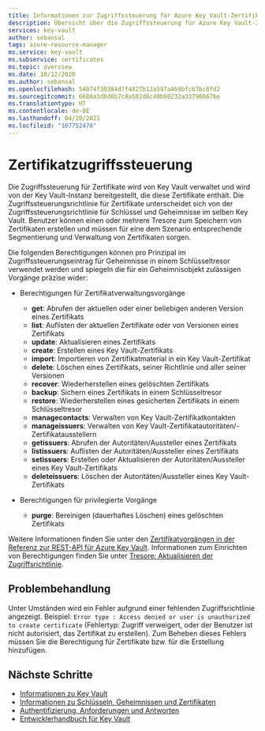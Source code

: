 ```yaml
---
title: Informationen zur Zugriffssteuerung für Azure Key Vault-Zertifikate
description: Übersicht über die Zugriffssteuerung für Azure Key Vault-Zertifikate
services: key-vault
author: sebansal
tags: azure-resource-manager
ms.service: key-vault
ms.subservice: certificates
ms.topic: overview
ms.date: 10/12/2020
ms.author: sebansal
ms.openlocfilehash: 54874f30384d7f4827b13a597a469bfc67bc8fd2
ms.sourcegitcommit: 6686a3d8d8b7c8a582d6c40b60232a33798067be
ms.translationtype: HT
ms.contentlocale: de-DE
ms.lasthandoff: 04/20/2021
ms.locfileid: "107752478"
---
```

# <a name="certificate-access-control"></a>Zertifikatzugriffssteuerung

 Die Zugriffssteuerung für Zertifikate wird von Key Vault verwaltet und wird von der Key Vault-Instanz bereitgestellt, die diese Zertifikate enthält. Die Zugriffssteuerungsrichtlinie für Zertifikate unterscheidet sich von der Zugriffssteuerungsrichtlinie für Schlüssel und Geheimnisse im selben Key Vault. Benutzer können einen oder mehrere Tresore zum Speichern von Zertifikaten erstellen und müssen für eine dem Szenario entsprechende Segmentierung und Verwaltung von Zertifikaten sorgen.  

 Die folgenden Berechtigungen können pro Prinzipal im Zugriffssteuerungseintrag für Geheimnisse in einem Schlüsseltresor verwendet werden und spiegeln die für ein Geheimnisobjekt zulässigen Vorgänge präzise wider:  

- Berechtigungen für Zertifikatverwaltungsvorgänge
  - **get**: Abrufen der aktuellen oder einer beliebigen anderen Version eines Zertifikats
  - **list**: Auflisten der aktuellen Zertifikate oder von Versionen eines Zertifikats  
  - **update**: Aktualisieren eines Zertifikats
  - **create**: Erstellen eines Key Vault-Zertifikats
  - **import**: Importieren von Zertifikatmaterial in ein Key Vault-Zertifikat
  - **delete**: Löschen eines Zertifikats, seiner Richtlinie und aller seiner Versionen  
  - **recover**: Wiederherstellen eines gelöschten Zertifikats
  - **backup**: Sichern eines Zertifikats in einem Schlüsseltresor
  - **restore**: Wiederherstellen eines gesicherten Zertifikats in einem Schlüsseltresor
  - **managecontacts**: Verwalten von Key Vault-Zertifikatkontakten  
  - **manageissuers**: Verwalten von Key Vault-Zertifikatautoritäten/-Zertifikatausstellern
  - **getissuers**: Abrufen der Autoritäten/Aussteller eines Zertifikats
  - **listissuers**: Auflisten der Autoritäten/Aussteller eines Zertifikats  
  - **setissuers**: Erstellen oder Aktualisieren der Autoritäten/Aussteller eines Key Vault-Zertifikats  
  - **deleteissuers**: Löschen der Autoritäten/Aussteller eines Key Vault-Zertifikats  
 
- Berechtigungen für privilegierte Vorgänge
  - **purge**: Bereinigen (dauerhaftes Löschen) eines gelöschten Zertifikats

Weitere Informationen finden Sie unter den [Zertifikatvorgängen in der Referenz zur REST-API für Azure Key Vault](/rest/api/keyvault). Informationen zum Einrichten von Berechtigungen finden Sie unter [Tresore: Aktualisieren der Zugriffsrichtlinie](/rest/api/keyvault/vaults/updateaccesspolicy).

## <a name="troubleshoot"></a>Problembehandlung
Unter Umständen wird ein Fehler aufgrund einer fehlenden Zugriffsrichtlinie angezeigt. Beispiel: ```Error type : Access denied or user is unauthorized to create certificate``` (Fehlertyp: Zugriff verweigert, oder der Benutzer ist nicht autorisiert, das Zertifikat zu erstellen). Zum Beheben dieses Fehlers müssen Sie die Berechtigung für Zertifikate bzw. für die Erstellung hinzufügen.

## <a name="next-steps"></a>Nächste Schritte

- [Informationen zu Key Vault](../general/overview.md)
- [Informationen zu Schlüsseln, Geheimnissen und Zertifikaten](../general/about-keys-secrets-certificates.md)
- [Authentifizierung, Anforderungen und Antworten](../general/authentication-requests-and-responses.md)
- [Entwicklerhandbuch für Key Vault](../general/developers-guide.md)
